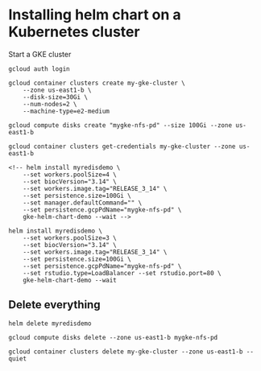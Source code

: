 # Installing helm chart on a Kubernetes cluster

Start a GKE cluster

	gcloud auth login

	gcloud container clusters create my-gke-cluster \
		--zone us-east1-b \
		--disk-size=30Gi \
		--num-nodes=2 \
		--machine-type=e2-medium
		
    gcloud compute disks create "mygke-nfs-pd" --size 100Gi --zone us-east1-b

	gcloud container clusters get-credentials my-gke-cluster --zone us-east1-b

	<!-- helm install myredisdemo \
		--set workers.poolSize=4 \
        --set biocVersion="3.14" \
        --set workers.image.tag="RELEASE_3_14" \
		--set persistence.size=100Gi \
		--set manager.defaultCommand="" \
		--set persistence.gcpPdName="mygke-nfs-pd" \
		gke-helm-chart-demo --wait -->

	helm install myredisdemo \
		--set workers.poolSize=3 \
        --set biocVersion="3.14" \
        --set workers.image.tag="RELEASE_3_14" \
		--set persistence.size=100Gi \
		--set persistence.gcpPdName="mygke-nfs-pd" \
		--set rstudio.type=LoadBalancer --set rstudio.port=80 \
		gke-helm-chart-demo --wait



## Delete everything

	helm delete myredisdemo
 
	gcloud compute disks delete --zone us-east1-b mygke-nfs-pd

	gcloud container clusters delete my-gke-cluster --zone us-east1-b --quiet
